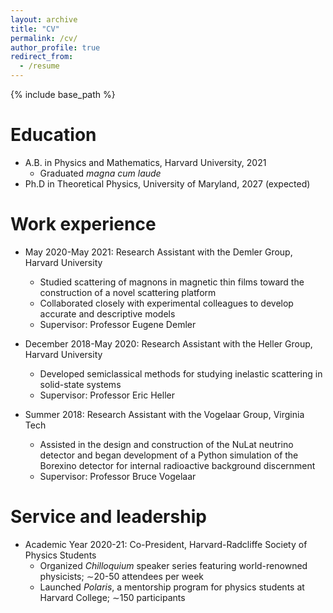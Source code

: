 ```yaml
---
layout: archive
title: "CV"
permalink: /cv/
author_profile: true
redirect_from:
  - /resume
---
```


{% include base_path %}

Education
======
* A.B. in Physics and Mathematics, Harvard University, 2021
  * Graduated _magna cum laude_
* Ph.D in Theoretical Physics, University of Maryland, 2027 (expected)

Work experience
======
* May 2020-May 2021: Research Assistant with the Demler Group, Harvard University
  * Studied scattering of magnons in magnetic thin films toward the construction of a novel scattering platform
  * Collaborated closely with experimental colleagues to develop accurate and descriptive models
  * Supervisor: Professor Eugene Demler

* December 2018-May 2020: Research Assistant with the Heller Group, Harvard University
  * Developed semiclassical methods for studying inelastic scattering in solid-state systems
  * Supervisor: Professor Eric Heller
  
* Summer 2018: Research Assistant with the Vogelaar Group, Virginia Tech
  * Assisted in the design and construction of the NuLat neutrino detector and began development of a Python simulation of the Borexino detector for internal radioactive background discernment
  * Supervisor: Professor Bruce Vogelaar
  
Service and leadership
======
* Academic Year 2020-21: Co-President, Harvard-Radcliffe Society of Physics Students
  * Organized _Chilloquium_ speaker series featuring world-renowned physicists; ∼20-50 attendees per week
  * Launched _Polaris_, a mentorship program for physics students at Harvard College; ∼150 participants


<!-- Publications
======
  <ul>{% for post in site.publications %}
    {% include archive-single-cv.html %}
  {% endfor %}</ul>
  
Talks
======
  <ul>{% for post in site.talks %}
    {% include archive-single-talk-cv.html %}
  {% endfor %}</ul>
  
Teaching
======
  <ul>{% for post in site.teaching %}
    {% include archive-single-cv.html %}
  {% endfor %}</ul>
 
 -->

